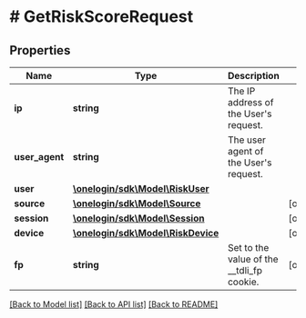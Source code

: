 # # GetRiskScoreRequest

## Properties

Name | Type | Description | Notes
------------ | ------------- | ------------- | -------------
**ip** | **string** | The IP address of the User&#39;s request. |
**user_agent** | **string** | The user agent of the User&#39;s request. |
**user** | [**\onelogin/sdk\Model\RiskUser**](RiskUser.md) |  |
**source** | [**\onelogin/sdk\Model\Source**](Source.md) |  | [optional]
**session** | [**\onelogin/sdk\Model\Session**](Session.md) |  | [optional]
**device** | [**\onelogin/sdk\Model\RiskDevice**](RiskDevice.md) |  | [optional]
**fp** | **string** | Set to the value of the __tdli_fp cookie. | [optional]

[[Back to Model list]](../../README.md#models) [[Back to API list]](../../README.md#endpoints) [[Back to README]](../../README.md)
